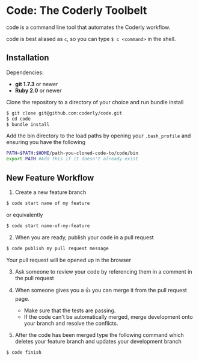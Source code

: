 Code: The Coderly Toolbelt
==================

code is a command line tool that automates the Coderly workflow.

code is best aliased as `c`, so you can type `$ c <command>` in the shell.


Installation
------------

Dependencies:

* **git 1.7.3** or newer
* **Ruby 2.0** or newer

Clone the repository to a directory of your choice and run bundle install
~~~ sh
$ git clone git@github.com:coderly/code.git
$ cd code
$ bundle install
~~~

Add the bin directory to the load paths by opening your `.bash_profile` and ensuring you have the following
~~~ sh
PATH=$PATH:$HOME/path-you-cloned-code-to/code/bin
export PATH #Add this if it doesn't already exist
~~~

New Feature Workflow
------------
1. Create a new feature branch
~~~ sh
$ code start name of my feature
~~~
or equivalently
~~~ sh
$ code start name-of-my-feature
~~~

2. When you are ready, publish your code in a pull request
~~~ sh
$ code publish my pull request message
~~~
Your pull request will be opened up in the browser

3. Ask someone to review your code by referencing them in a comment in the pull request

4. When someone gives you a :thumbsup: you can merge it from the pull request page. 
    * Make sure that the tests are passing.
    * If the code can't be automatically merged, merge development onto your branch and resolve the conflicts.
5. After the code has been merged type the following command which deletes your feature branch and updates your development branch
~~~ sh
$ code finish
~~~
